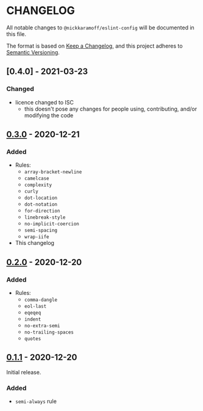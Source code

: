 # CHANGELOG

All notable changes to `@nickkaramoff/eslint-config` will be documented in this file.

The format is based on [Keep a Changelog], and this project adheres to [Semantic Versioning].

## [0.4.0] - 2021-03-23

### Changed

- licence changed to ISC
  - this doesn't pose any changes for people using, contributing, and/or modifying the code

## [0.3.0] - 2020-12-21

### Added

- Rules:
  - `array-bracket-newline`
  - `camelcase`
  - `complexity`
  - `curly`
  - `dot-location`
  - `dot-notation`
  - `for-direction`
  - `linebreak-style`
  - `no-implicit-coercion`
  - `semi-spacing`
  - `wrap-iife`
- This changelog

## [0.2.0] - 2020-12-20

### Added

- Rules:
  - `comma-dangle`
  - `eol-last`
  - `eqeqeq`
  - `indent`
  - `no-extra-semi`
  - `no-trailing-spaces`
  - `quotes`

## [0.1.1] - 2020-12-20

Initial release.

### Added

- `semi-always` rule

[0.3.0]: https://github.com/nickkaramoff/eslint-config/compare/v0.2.0...v0.3.0
[0.2.0]: https://github.com/nickkaramoff/eslint-config/compare/v0.1.1...v0.2.0
[0.1.1]: https://github.com/NickKaramoff/eslint-config/compare/72fd5e913d65577c0e50f19ff16155d53613d4d0...v0.1.1

[Keep a Changelog]: https://keepachangelog.com/en/1.0.0/
[Semantic Versioning]: https://semver.org/spec/v2.0.0.html
